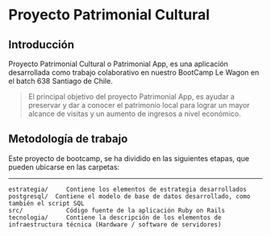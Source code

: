 # Proyecto Patrimonial Cultural

## Introducción
Proyecto Patrimonial Cultural o Patrimonial App, es una aplicación desarrollada como trabajo colaborativo en nuestro BootCamp Le Wagon en el batch 638 Santiago de Chile.

> El principal objetivo del proyecto Patrimonial App, es ayudar a preservar y dar a conocer el patrimonio local para lograr un mayor alcance de visitas y un aumento de ingresos a nivel económico.

## Metodología de trabajo

Este proyecto de bootcamp, se ha dividido en las siguientes etapas, que pueden ubicarse en las carpetas:

-------------------

```
estrategia/     Contiene los elementos de estrategia desarrollados 
postgresql/  Contiene el modelo de base de datos desarrollado, como también el script SQL
src/            Código fuente de la aplicación Ruby on Rails
tecnologia/     Contiene la descripción de los elementos de infraestructura técnica (Hardware / software de servidores)
```